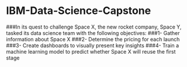 # IBM-Data-Science-Capstone

###In its quest to challenge Space X, the new rocket company, Space Y, tasked its data science team with the following objectives:
###1- Gather information about Space X
###2- Determine the pricing for each launch
###3- Create dashboards to visually present key insights
###4- Train a machine learning model to predict whether Space X will reuse the first stage


